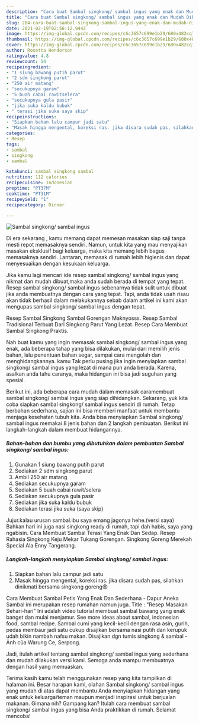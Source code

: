 ```yaml
---
description: "Cara buat Sambal singkong/ sambal ingus yang enak dan Mudah Dibuat"
title: "Cara buat Sambal singkong/ sambal ingus yang enak dan Mudah Dibuat"
slug: 284-cara-buat-sambal-singkong-sambal-ingus-yang-enak-dan-mudah-dibuat
date: 2021-02-19T02:56:12.944Z
image: https://img-global.cpcdn.com/recipes/c6c3657c699e1b29/680x482cq70/sambal-singkong-sambal-ingus-foto-resep-utama.jpg
thumbnail: https://img-global.cpcdn.com/recipes/c6c3657c699e1b29/680x482cq70/sambal-singkong-sambal-ingus-foto-resep-utama.jpg
cover: https://img-global.cpcdn.com/recipes/c6c3657c699e1b29/680x482cq70/sambal-singkong-sambal-ingus-foto-resep-utama.jpg
author: Rosetta Henderson
ratingvalue: 4.8
reviewcount: 14
recipeingredient:
- "1 siung bawang putih parut"
- "2 sdm singkong parut"
- "250 air matang"
- "secukupnya garam"
- "5 buah cabai rawitselera"
- "secukupnya gula pasir"
- "jika suka kaldu bubuk"
- " terasi jika suka saya skip"
recipeinstructions:
- "Siapkan bahan lalu campur jadi satu"
- "Masak hingga mengental, koreksi ras. jika disara sudah pas, silahkan dinikmati bersama singkong goreng😍"
categories:
- Resep
tags:
- sambal
- singkong
- sambal

katakunci: sambal singkong sambal 
nutrition: 112 calories
recipecuisine: Indonesian
preptime: "PT37M"
cooktime: "PT31M"
recipeyield: "1"
recipecategory: Dinner

---
```



![Sambal singkong/ sambal ingus](https://img-global.cpcdn.com/recipes/c6c3657c699e1b29/680x482cq70/sambal-singkong-sambal-ingus-foto-resep-utama.jpg)

Di era  sekarang , kamu memang dapat memesan masakan siap saji tanpa mesti repot memasaknya sendiri. Namun, untuk kita yang mau menyajikan masakan eksklusif bagi keluarga, maka kita memang lebih bagus memasaknya sendiri. Lantaran, memasak di rumah lebih higienis dan dapat menyesuaikan dengan kesukaan keluarga.

Jika kamu lagi mencari ide resep sambal singkong/ sambal ingus yang nikmat dan mudah dibuat,maka anda sudah berada di tempat yang tepat. Resep sambal singkong/ sambal ingus  sebenarnya tidak sulit untuk dibuat jika anda membuatnya dengan cara yang tepat. Tapi, anda tidak usah risau akan tidak berhasil dalam melakukannya 
sebab dalam artikel ini kami akan mengupas sambal singkong/ sambal ingus dengan tepat.  

Resep Sambal Singkong Sambal Gorengan Maknyosss. Resep Sambal Tradisional Terbuat Dari Singkong Parut Yang Lezat. Resep Cara Membuat Sambal Singkong Praktis.

Nah buat kamu yang ingin memasak sambal singkong/ sambal ingus yang enak, ada beberapa tahap yang bisa dilakukan, mulai dari memilih jenis bahan, lalu penentuan bahan segar, sampai cara mengolah dan menghidangkannya. kamu Tak perlu pusing jika ingin menyiapkan sambal singkong/ sambal ingus yang lezat di mana pun anda berada. Karena, asalkan anda  tahu caranya, maka hidangan ini bisa jadi suguhan yang spesial.

Berikut ini, ada beberapa cara mudah dalam memasak caramembuat sambal singkong/ sambal ingus yang siap dihidangkan. Sekarang, yuk kita coba siapkan sambal singkong/ sambal ingus sendiri di rumah. Tetap berbahan sederhana, sajian ini bisa memberi manfaat untuk membantu menjaga kesehatan tubuh kita. Anda bisa menyiapkan Sambal singkong/ sambal ingus memakai 8 jenis bahan dan 2 langkah pembuatan. Berikut ini langkah-langkah dalam membuat hidangannya.

<!--inarticleads1-->

##### Bahan-bahan dan bumbu yang dibutuhkan dalam pembuatan Sambal singkong/ sambal ingus:

1. Gunakan 1 siung bawang putih parut
1. Sediakan 2 sdm singkong parut
1. Ambil 250 air matang
1. Sediakan secukupnya garam
1. Sediakan 5 buah cabai rawit/selera
1. Sediakan secukupnya gula pasir
1. Sediakan jika suka kaldu bubuk
1. Sediakan  terasi jika suka (saya skip)


Jujur.kalau urusan sambal.ibu saya emang jagonya hehe.(versi saya) Bahkan hari ini juga nasi singkong ready di rumah, tapi dah habis, saya yang ngabisin. Cara Membuat Sambal Terasi Yang Enak Dan Sedap. Resep Rahasia Singkong Keju Mekar Tukang Gorengan. Singkong Goreng Merekah Special Ala Enny Tangerang. 

<!--inarticleads2-->

##### Langkah-langkah menyiapkan Sambal singkong/ sambal ingus:

1. Siapkan bahan lalu campur jadi satu
1. Masak hingga mengental, koreksi ras. jika disara sudah pas, silahkan dinikmati bersama singkong goreng😍


Cara Membuat Sambal Petis Yang Enak Dan Sederhana - Dapur Aneka Sambal ini merupakan resep rumahan namun juga. Title : &#34;Resep Masakan Sehari-hari&#34; Ini adalah video tutorial membuat sambal bawang yang enak banget dan mulai menjamur. See more ideas about sambal, indonesian food, sambal recipe. Sambal cumi yang kecil-kecil dengan rasa asin, gurih, pedas membaur jadi satu cukup disajikan bersama nasi putih dan kerupuk udah bikin nambah nafsu makan. Disajikan dgn tumis singkong &amp; sambal - Ảnh của Warung Ce, Serpong. 

Jadi, itulah artikel tentang  sambal singkong/ sambal ingus  yang sederhana dan mudah dilakukan versi kami. Semoga anda mampu membuatnya dengan hasil yang memuaskan. 

Terima kasih kamu telah menggunakan resep yang kita tampilkan di halaman ini. Besar harapan kami, olahan  Sambal singkong/ sambal ingus yang mudah di atas dapat membantu Anda menyiapkan hidangan yang enak untuk keluarga/teman maupun menjadi inspirasi untuk berjualan makanan. Gimana nih? Gampang kan? Itulah cara membuat sambal singkong/ sambal ingus yang bisa Anda praktikkan di rumah. Selamat mencoba!

